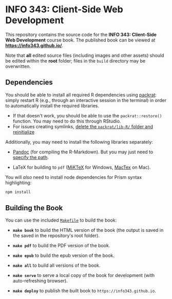 # INFO 343: Client-Side Web Development

This repository contains the source code for the **INFO 343: Client-Side Web Development** course book. The published book can be viewed at **https://info343.github.io/**.

Note that **all** edited source files (including images and other assets) should be edited within the **root** folder; files in the `build` directory may be overwritten.

## Dependencies
You should be able to install all required R dependencies using [packrat](https://rstudio.github.io/packrat/): simply restart R (e.g., through an interactive session in the terminal) in order to automatically install the required libraries.

- If that doesn't work, you should be able to use the `packrat::restore()` function. You may need to do this through RStudio.
- For issues creating symlinks, [delete the `packrat/lib-R/` folder and reinitialize](https://stackoverflow.com/questions/37584783/r-packrat-fails-to-load-private-library)

Additionally, you may need to install the following libraries separately:

- [Pandoc](https://github.com/jgm/pandoc/releases/latest) (for compiling the R-Markdown). But you may just need to [specify the path](https://stackoverflow.com/questions/28432607/pandoc-version-1-12-3-or-higher-is-required-and-was-not-found-r-shiny/29710643#29710643).

- LaTeX for building to `pdf` ([MiKTeX](https://miktex.org/) for Windows, [MacTex](https://www.tug.org/mactex/) on Mac).

You will _also_ need to install node dependencies for Prism syntax highlighting:

```bash
npm install
```

## Building the Book
You can use the included [`Makefile`](https://en.wikipedia.org/wiki/Makefile) to build the book:

- **`make book`** to build the HTML version of the book (the output is saved in the saved in the repository's root folder).

- **`make pdf`** to build the PDF version of the book.

- **`make epub`** to build the epub version of the book.

- **`make all`** to build all versions of the book.

- **`make serve`** to serve a local copy of the book for development (with auto-refreshing browser).

- **`make deploy`** to publish the built book to `https://info343.github.io`.

